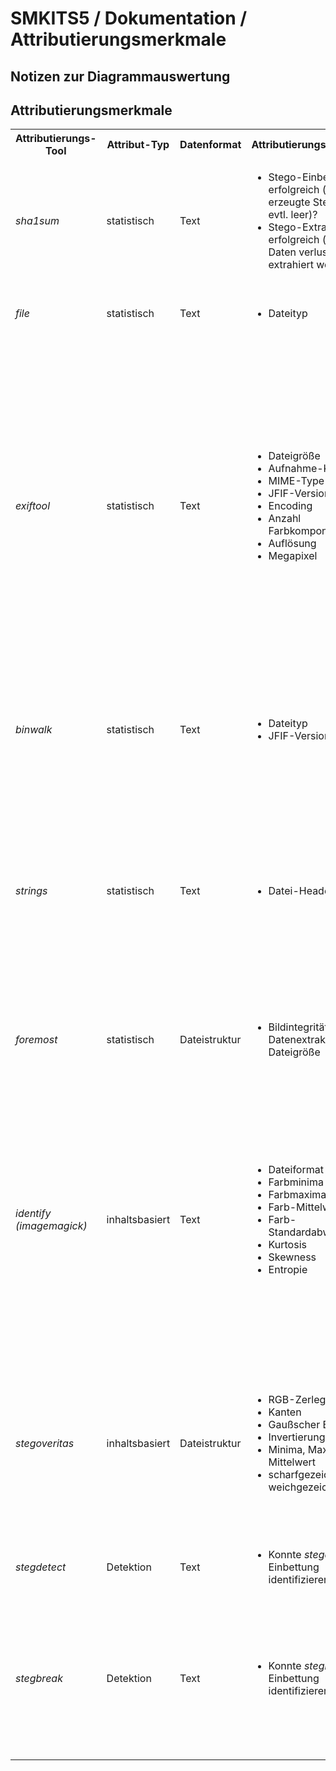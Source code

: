 # SMKITS5 / Dokumentation / Attributierungsmerkmale
## Notizen zur Diagrammauswertung

## Attributierungsmerkmale
<table>
  <tbody>
    <tr>
      <th>Attributierungs-Tool</th>
      <th>Attribut-Typ</th>
      <th>Datenformat</th>
      <th>Attributierungsmerkmale</th>
      <th>Stego-ID</th>
    </tr>
    <tr>
      <td><i>sha1sum</i></td>
      <td>statistisch</td>
      <td>Text</td>
      <td>
        <ul>
          <li>Stego-Einbettung erfolgreich (ist erzeugte Stego-Datei evtl. leer)?</li>
          <li>Stego-Extraktion erfolgreich (konnten Daten verlustfrei extrahiert werden)?</li>
        </ul>
      </td>
      <td>
        <ul>
          <li><b>theoretisch</b> betrachtet: Einbettungsgrenzen und -probleme bei verschiedenen Einbettungsvariationen</li>
        </ul>
      </td>
    </tr>
    <tr>
      <td><i>file</i></td>
      <td>statistisch</td>
      <td>Text</td>
      <td>
        <ul>
          <li>Dateityp</li>
        </ul>
      </td>
      <td>
        <ul>
          <li><b>nicht</b> betrachtet: redundant zu <i>exiftool</i> und <i>binwalk</i></li>
        </ul>
      </td>
    </tr>
    <tr>
      <td><i>exiftool</i></td>
      <td>statistisch</td>
      <td>Text</td>
      <td>
        <ul>
          <li>Dateigröße</li>
          <li>Aufnahme-Kamera</li>
          <li>MIME-Type</li>
          <li>JFIF-Version</li>
          <li>Encoding</li>
          <li>Anzahl Farbkomponenten</li>
          <li>Auflösung</li>
          <li>Megapixel</li>
        </ul>
      </td>
      <td>
        <ul>
          <li><b>theoretisch</b> betrachtet: <b>Diagramme</b></li>
          <li><b>theoretisch</b> betrachtet: wird von allen Stego-Tools überschrieben</li>
          <li><b>nicht</b> betrachtet: keine Änderung</li>
          <li><b>praktisch</b> umgesetzt: wird von allen Stego-Tools überschrieben; <i>jsteg</i> entfernt JFIF-Version vollständig</li>
          <li><b>theoretisch</b> betrachtet: wird von allen Stego-Tools überschrieben</li>
          <li><b>nicht</b> betrachtet: keine Änderung</li>
          <li><b>nicht</b> betrachtet: keine Änderung</li>
          <li><b>nicht</b> betrachtet: keine Änderung</li>
        </ul>
      </td>
    </tr>
    <tr>
      <td><i>binwalk</i></td>
      <td>statistisch</td>
      <td>Text</td>
      <td>
        <ul>
          <li>Dateityp</li>
          <li>JFIF-Version</li>
        </ul>
      </td>
      <td>
        <ul>
          <li><b>praktisch</b> umgesetzt: <i>jsteg</i> entfernt Datentyp vollständig</li>
          <li><b>praktisch</b> umgesetzt: wird von allen Stego-Tools überschrieben; <i>jsteg</i> entfernt JFIF-Version vollständig</li>
        </ul>
      </td>
    </tr>
    <tr>
      <td><i>strings</i></td>
      <td>statistisch</td>
      <td>Text</td>
      <td>
        <ul>
          <li>Datei-Header</li>
        </ul>
      </td>
      <td>
        <ul>
          <li><b>praktisch</b> umgesetzt: wird von allen Stego-Tools überschrieben; <i>jsteg</i>: entfernt JFIF-Version, charakteristischer Header mit vielen 2en; <i>outguess</i> und <i>outguess-0.13</i>: charakteristischer Header mit vielen 2en; <i>f5</i>: charakteristischer Header mit 'JFIF written by fengji'</li>
        </ul>
      </td>
    </tr>
    <tr>
      <td><i>foremost</i></td>
      <td>statistisch</td>
      <td>Dateistruktur</td>
      <td>
        <ul>
          <li>Bildintegrität durch Datenextraktion, Dateigröße</li>
        </ul>
      </td>
      <td>
        <ul>
          <li><b>theoretisch</b> betrachtet: <b>Diagramme</b></li>
          <li><b>praktisch</b> umgesetzt: <i>jsteg</i> ermöglicht keine Datenextraktion</li>
        </ul>
      </td>
    </tr>
    <tr>
      <td><i>identify (imagemagick)</i></td>
      <td>inhaltsbasiert</td>
      <td>Text</td>
      <td>
        <ul>
          <li>Dateiformat</li>
          <li>Farbminima</li>
          <li>Farbmaxima</li>
          <li>Farb-Mittelwert</li>
          <li>Farb-Standardabweichng</li>
          <li>Kurtosis</li>
          <li>Skewness</li>
          <li>Entropie</li>
        </ul>
      </td>
      <td>
        <ul>
          <li><b>nicht</b> betrachtet: keine Änderung</li>
          <li><b>nicht</b> betrachtet: keine Änderung</li>
          <li><b>nicht</b> betrachtet: keine Änderung</li>
          <li><b>theoretisch</b> betrachtet: <b>Diagramme</b> (Farbwert der Differenzbilder!)</li>
          <li><b>nicht</b> betrachtet: keine Zeit-Resourcen</li>
          <li><b>nicht</b> betrachtet: keine Zeit-Resourcen</li>
          <li><b>nicht</b> betrachtet: keine Zeit-Resourcen</li>
          <li><b>theoretisch</b> betrachtet: <b>Diagramme</b></li>
        </ul>
      </td>
    </tr>
    <tr>
      <td><i>stegoveritas</i></td>
      <td>inhaltsbasiert</td>
      <td>Dateistruktur</td>
      <td>
        <ul>
          <li>RGB-Zerlegungen</li>
          <li>Kanten</li>
          <li>Gaußscher Blur</li>
          <li>Invertierung</li>
          <li>Minima, Maxima, Mittelwert</li>
          <li>scharfgezeichnet, weichgezeichnet</li>
        </ul>
      </td>
      <td>
        <ul>
          <li><b>theoretisch</b> betrachtet: <b>Diagramme</b></li>
          <li><b>nicht</b> betrachtet: keine Zeit-Resourcen</li>
          <li><b>nicht</b> betrachtet: keine Zeit-Resourcen</li>
          <li><b>nicht</b> betrachtet: keine Zeit-Resourcen</li>
          <li><b>nicht</b> betrachtet: keine Zeit-Resourcen</li>
          <li><b>nicht</b> betrachtet: keine Zeit-Resourcen</li>
        </ul>
      </td>
    </tr>
    <tr>
      <td><i>stegdetect</i></td>
      <td>Detektion</td>
      <td>Text</td>
      <td>
        <ul>
          <li>Konnte <i>stegdetect</i> die Einbettung identifizieren?</li>
        </ul>
      </td>
      <td>
        <ul>
          <li><b>praktisch</b> umgesetzt: jsteg, (jphide), outguess-0.13</li>
        </ul>
      </td>
    </tr>
    <tr>
      <td><i>stegbreak</i></td>
      <td>Detektion</td>
      <td>Text</td>
      <td>
        <ul>
          <li>Konnte <i>stegbreak</i> die Einbettung identifizieren?</li>
        </ul>
      </td>
      <td>
        <ul>
          <li><b>praktisch</b> umgesetzt: jsteg (häufig "Premature end of JPEG file"), (jphide), outguess-0.13</li>
          <li><b>theoretisch</b> betrachtet: liefert in seltenen Fällen Auskunft über Einbettungsschlüssel und -daten!</li>
        </ul>
      </td>
    </tr>
  </tbody>
</table>
